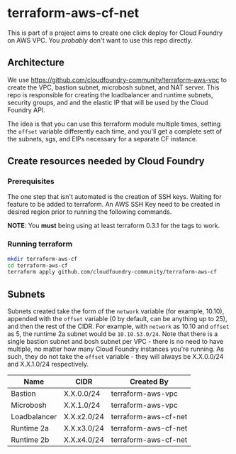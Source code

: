 # terraform-aws-cf-net

This is part of a project aims to create one click deploy for Cloud Foundry on AWS VPC.
You *probably* don't want to use this repo directly.

## Architecture
We use https://github.com/cloudfoundry-community/terraform-aws-vpc to create the
VPC, bastion subnet, microbosh subnet, and NAT server. This repo is responsible
for creating the loadbalancer and runtime subnets, security groups, and and the
elastic IP that will be used by the Cloud Foundry API.

The idea is that you can use this terraform module multiple times, setting the
`offset` variable differently each time, and you'll get a complete sett of the
subnets, sgs, and EIPs necessary for a separate CF instance.

## Create resources needed by Cloud Foundry

### Prerequisites
The one step that isn't automated is the creation of SSH keys. Waiting for feature to be added to terraform.
An AWS SSH Key need to be created in desired region prior to running the following commands.

**NOTE**: You **must** being using at least terraform 0.3.1 for the tags to work.

### Running terraform

```bash
mkdir terraform-aws-cf
cd terraform-aws-cf
terraform apply github.com/cloudfoundry-community/terraform-aws-cf
```

## Subnets

Subnets created take the form of the `network` variable (for example, 10.10),
appended with the `offset` variable (0 by default, can be anything up to 25),
and then the rest of the CIDR. For example, with `network` as 10.10 and `offset`
as 5, the runtime 2a subnet would be `10.10.53.0/24`. Note that there is a single
bastion subnet and bosh subnet per VPC - there is no need to have multiple, no
matter how many Cloud Foundry instances you're running. As such, they do not take
the `offset` variable - they will always be X.X.0.0/24 and X.X.1.0/24 respectively.

|    Name     |     CIDR   | Created By          |
--------------|------------|----------------------
|Bastion      | X.X.0.0/24 | terraform-aws-vpc   |
|Microbosh    | X.X.1.0/24 | terraform-aws-vpc   |
|Loadbalancer | X.X.x2.0/24| terraform-aws-cf-net|
|Runtime 2a   | X.X.x3.0/24| terraform-aws-cf-net|
|Runtime 2b   | X.X.x4.0/24| terraform-aws-cf-net|
